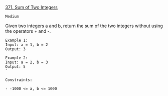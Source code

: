 [371. Sum of Two Integers](https://leetcode.com/problems/sum-of-two-integers/)

`Medium`

Given two integers a and b, return the sum of the two integers without using the operators + and -.

```
Example 1:
Input: a = 1, b = 2
Output: 3

Example 2:
Input: a = 2, b = 3
Output: 5
`

Constraints:

- -1000 <= a, b <= 1000
